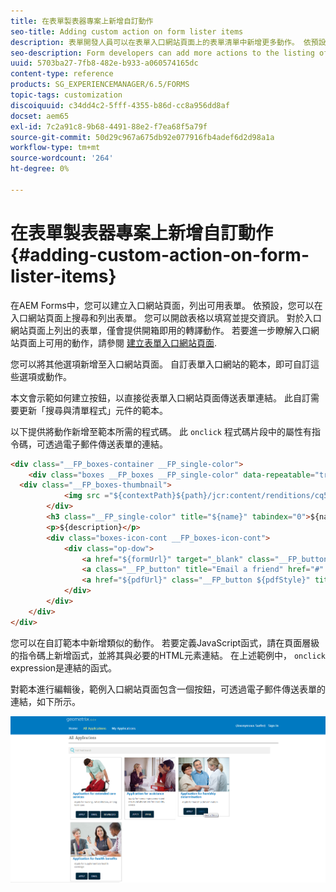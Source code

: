 ```yaml
---
title: 在表單製表器專案上新增自訂動作
seo-title: Adding custom action on form lister items
description: 表單開發人員可以在表單入口網站頁面上的表單清單中新增更多動作。 依預設，表單清單可讓您存取表單、填寫並提交表單。
seo-description: Form developers can add more actions to the listing of forms on the forms portal page. By default, the form listing lets you access the form, fill it, and submit it.
uuid: 5703ba27-7fb8-482e-b933-a060574165dc
content-type: reference
products: SG_EXPERIENCEMANAGER/6.5/FORMS
topic-tags: customization
discoiquuid: c34dd4c2-5fff-4355-b86d-cc8a956dd8af
docset: aem65
exl-id: 7c2a91c8-9b68-4491-88e2-f7ea68f5a79f
source-git-commit: 50d29c967a675db92e077916fb4adef6d2d98a1a
workflow-type: tm+mt
source-wordcount: '264'
ht-degree: 0%

---
```


# 在表單製表器專案上新增自訂動作{#adding-custom-action-on-form-lister-items}

在AEM Forms中，您可以建立入口網站頁面，列出可用表單。 依預設，您可以在入口網站頁面上搜尋和列出表單。 您可以開啟表格以填寫並提交資訊。 對於入口網站頁面上列出的表單，僅會提供開箱即用的轉譯動作。 若要進一步瞭解入口網站頁面上可用的動作，請參閱 [建立表單入口網站頁面](../../forms/using/creating-form-portal-page.md).

您可以將其他選項新增至入口網站頁面。 自訂表單入口網站的範本，即可自訂這些選項或動作。

本文會示範如何建立按鈕，以直接從表單入口網站頁面傳送表單連結。 此自訂需要更新「搜尋與清單程式」元件的範本。

以下提供將動作新增至範本所需的程式碼。 此 `onclick` 程式碼片段中的屬性有指令碼，可透過電子郵件傳送表單的連結。

```html
<div class="__FP_boxes-container __FP_single-color">
    <div class="boxes __FP_boxes __FP_single-color" data-repeatable="true">
  <div class="__FP_boxes-thumbnail">
            <img src ="${contextPath}${path}/jcr:content/renditions/cq5dam.thumbnail.319.319.png">
        </div>
        <h3 class="__FP_single-color" title="${name}" tabindex="0">${name}</h3>
        <p>${description}</p>
        <div class="boxes-icon-cont __FP_boxes-icon-cont">
            <div class="op-dow">
                <a href="${formUrl}" target="_blank" class="__FP_button ${htmlStyle}" title="${config-htmlLinkText}">Apply</a>
                <a class="__FP_button" title="Email a friend" href="#" onclick="javascript:window.location=&apos;mailto:?subject=Interesting information&body=I thought you might find {name} form helpful :  &apos;+window.location.protocol+window.location.host+&apos;${formUrl}&apos; ;">Email</a>
                <a href="${pdfUrl}" class="__FP_button ${pdfStyle}" title="${config-pdfLinkText}">Download</a>
            </div>
        </div>
    </div>
</div>
```

您可以在自訂範本中新增類似的動作。 若要定義JavaScript函式，請在頁面層級的指令碼上新增函式，並將其與必要的HTML元素連結。 在上述範例中， `onclick` expression是連結的函式。

對範本進行編輯後，範例入口網站頁面包含一個按鈕，可透過電子郵件傳送表單的連結，如下所示。

![email](assets/email.png)
